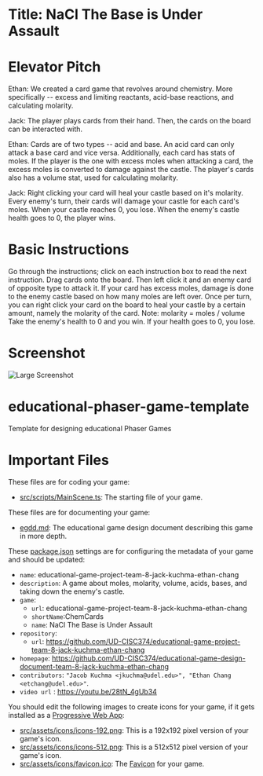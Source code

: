 # Title: NaCl The Base is Under Assault

# Elevator Pitch
Ethan: We created a card game that revolves around chemistry. More specifically -- excess and limiting reactants, acid-base reactions, and calculating molarity.

Jack: The player plays cards from their hand. Then, the cards on the board can be interacted with.

Ethan: Cards are of two types -- acid and base. An acid card can only attack a base card and vice versa. Additionally, each card has stats of moles. If the player is the one with excess moles when attacking a card, the excess moles is converted to damage against the castle. The player's cards also has a volume stat, used for calculating molarity.

Jack: Right clicking your card will heal your castle based on it's molarity. Every enemy's turn, their cards will damage your castle for each card's moles. When your castle reaches 0, you lose. When the enemy's castle health goes to 0, the player wins.

# Basic Instructions
Go through the instructions; click on each instruction box to read the next instruction.
Drag cards onto the board. Then left click it and an enemy card of opposite type to attack it. If your card has excess moles, damage is done to the enemy castle based on how many moles are left over.
Once per turn, you can right click your card on the board to heal your castle by a certain amount, namely the molarity of the card.
Note: molarity = moles / volume
Take the enemy's health to 0 and you win. If your health goes to 0, you lose.

# Screenshot
![Large Screenshot](https://github.com/UD-CISC374/educational-game-project-team-8-jack-kuchma-ethan-chang/tree/master/src/assets/screenshots/large.png)

# educational-phaser-game-template

Template for designing educational Phaser Games

# Important Files

These files are for coding your game:

* [src/scripts/MainScene.ts](src/scripts/MainScene.ts): The starting file of your game.

These files are for documenting your game:
 
* [egdd.md](egdd.md): The educational game design document describing this game in more depth.

These [package.json](package.json) settings are for configuring the metadata of your game and should be updated:

* `name`: educational-game-project-team-8-jack-kuchma-ethan-chang
* `description`: A game about moles, molarity, volume, acids, bases, and taking down the enemy's castle.
* `game`:
    * `url`: educational-game-project-team-8-jack-kuchma-ethan-chang
    * `shortName`:ChemCards
    * `name`: NaCl The Base is Under Assault
* `repository`:
    * `url`: https://github.com/UD-CISC374/educational-game-project-team-8-jack-kuchma-ethan-chang
* `homepage`: https://github.com/UD-CISC374/educational-game-design-document-team-8-jack-kuchma-ethan-chang
* `contributors`: `"Jacob Kuchma <jkuchma@udel.edu>", "Ethan Chang <etchang@udel.edu>"`.
* `video url` : https://youtu.be/28tN_4gUb34 

You should edit the following images to create icons for your game, if it gets installed as a [Progressive Web App](https://medium.com/@amberleyjohanna/seriously-though-what-is-a-progressive-web-app-56130600a093):

* [src/assets/icons/icons-192.png](src/assets/icons/icons-192.png): This is a 192x192 pixel version of your game's icon.
* [src/assets/icons/icons-512.png](src/assets/icons/icons-512.png): This is a 512x512 pixel version of your game's icon.
* [src/assets/icons/favicon.ico](src/assets/icons/favicon.ico): The [Favicon](https://en.wikipedia.org/wiki/Favicon) for your game.
